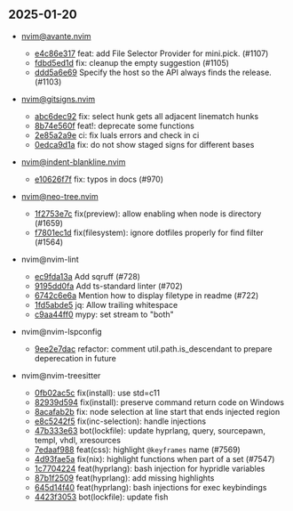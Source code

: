 ## 2025-01-20

* nvim@avante.nvim
  - [e4c86e317](https://github.com/yetone/avante.nvim/commit/e4c86e317ac99447b729457c23ca912975bc8546) feat: add File Selector Provider for mini.pick. (#1107)
  - [fdbd5ed1d](https://github.com/yetone/avante.nvim/commit/fdbd5ed1d8b66496f3a31501b6b9044447e1a557) fix: cleanup the empty suggestion (#1105)
  - [ddd5a6e69](https://github.com/yetone/avante.nvim/commit/ddd5a6e691911bce8c23f0a8e4deb946955d0a6d) Specify the host so the API always finds the release. (#1103)

* nvim@gitsigns.nvim
  - [abc6dec92](https://github.com/lewis6991/gitsigns.nvim/commit/abc6dec92232944108250e321858014bf79de245) fix: select hunk gets all adjacent linematch hunks
  - [8b74e560f](https://github.com/lewis6991/gitsigns.nvim/commit/8b74e560f7cba19b45b7d72a3cf8fb769316d259) feat!: deprecate some functions
  - [2e85a2a9e](https://github.com/lewis6991/gitsigns.nvim/commit/2e85a2a9ec9a5c3a2acfe2ec6c3a5bef2fe0e5c4) ci: fix luals errors and check in ci
  - [0edca9d1a](https://github.com/lewis6991/gitsigns.nvim/commit/0edca9d1a06db1ae95d79c210825711172fb2802) fix: do not show staged signs for different bases

* nvim@indent-blankline.nvim
  - [e10626f7f](https://github.com/lukas-reineke/indent-blankline.nvim/commit/e10626f7fcd51ccd56d7ffc00883ba7e0aa28f78) fix: typos in docs (#970)

* nvim@neo-tree.nvim
  - [1f2753e7c](https://github.com/nvim-neo-tree/neo-tree.nvim/commit/1f2753e7ce38e47eef960a8a9f5f8f3215ec2b05) fix(preview): allow enabling when node is directory (#1659)
  - [f7801ec1d](https://github.com/nvim-neo-tree/neo-tree.nvim/commit/f7801ec1db4ee929db30a5f701fc656308501716) fix(filesystem): ignore dotfiles properly for find filter (#1564)

* nvim@nvim-lint
  - [ec9fda13a](https://github.com/mfussenegger/nvim-lint/commit/ec9fda13a5254783a80b37563ed5eb97b75c28b7) Add sqruff (#728)
  - [9195dd0fa](https://github.com/mfussenegger/nvim-lint/commit/9195dd0fa532f6657ff3bbc4bf7c5afa8a55ca43) Add ts-standard linter (#702)
  - [6742c6e6a](https://github.com/mfussenegger/nvim-lint/commit/6742c6e6a9f316af84c8a51f31bea0f24504eed3) Mention how to display filetype in readme (#722)
  - [1fd5abde5](https://github.com/mfussenegger/nvim-lint/commit/1fd5abde5265b265ea2666a8fe8b7e028a395ef6) jq: Allow trailing whitespace
  - [c9aa44ff0](https://github.com/mfussenegger/nvim-lint/commit/c9aa44ff09aeb8b06ba7ab1e58faab7c318f191b) mypy: set stream to "both"

* nvim@nvim-lspconfig
  - [9ee2e7dac](https://github.com/neovim/nvim-lspconfig/commit/9ee2e7dac2e1c74538a0e0d79b9e2d59a8517bd6) refactor: comment util.path.is_descendant to prepare deperecation in future

* nvim@nvim-treesitter
  - [0fb02ac5c](https://github.com/nvim-treesitter/nvim-treesitter/commit/0fb02ac5c39423b5c863eb7c8dd7b093879f1488) fix(install): use std=c11
  - [82939d594](https://github.com/nvim-treesitter/nvim-treesitter/commit/82939d5941cc939c0291699c1f7ee7046221aa17) fix(install): preserve command return code on Windows
  - [8acafab2b](https://github.com/nvim-treesitter/nvim-treesitter/commit/8acafab2bc25d270be88cf405cdf51bad12da33a) fix: node selection at line start that ends injected region
  - [e8c5242f5](https://github.com/nvim-treesitter/nvim-treesitter/commit/e8c5242f5323ee8b11983f955cab21bbef7e2df0) fix(inc-selection): handle injections
  - [47b333e63](https://github.com/nvim-treesitter/nvim-treesitter/commit/47b333e63df78e09faec6e1f69914ef6aa0a2743) bot(lockfile): update hyprlang, query, sourcepawn, templ, vhdl, xresources
  - [7edaaf988](https://github.com/nvim-treesitter/nvim-treesitter/commit/7edaaf98874c9a556c648815e21b53a662de68de) feat(css): highlight `@keyframes` name (#7569)
  - [4d93fae5a](https://github.com/nvim-treesitter/nvim-treesitter/commit/4d93fae5a3764451dacd94796d0de16a752ae3eb) fix(nix): highlight functions when part of a set (#7547)
  - [1c7704224](https://github.com/nvim-treesitter/nvim-treesitter/commit/1c77042243187a819e7e4e3e34b98705b3e71366) feat(hyprlang): bash injection for hypridle variables
  - [87b1f2509](https://github.com/nvim-treesitter/nvim-treesitter/commit/87b1f250980d288f37bfacae8bcafc0d843c2751) feat(hyprlang): add missing highlights
  - [645d14f40](https://github.com/nvim-treesitter/nvim-treesitter/commit/645d14f40f6c83da255591e16de1c0dfe5bf8ed4) feat(hyprlang): bash injections for exec keybindings
  - [4423f3053](https://github.com/nvim-treesitter/nvim-treesitter/commit/4423f3053964461656c7432fd33f205ef88a6168) bot(lockfile): update fish